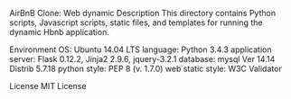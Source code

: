 AirBnB Clone: Web dynamic
Description
This directory contains Python scripts, Javascript scripts, static files, and templates for running the dynamic Hbnb application.

Environment
OS: Ubuntu 14.04 LTS
language: Python 3.4.3
application server: Flask 0.12.2, Jinja2 2.9.6, jquery-3.2.1
database: mysql Ver 14.14 Distrib 5.7.18
python style: PEP 8 (v. 1.7.0)
web static style: W3C Validator

License
MIT License
